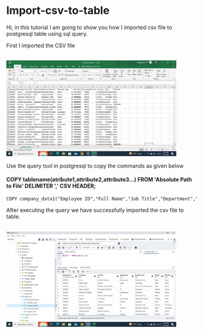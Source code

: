 # Import-csv-to-table
<p>Hi, in this tutorial I am going to show you how I imported csv file to postgresql table using sql query.</p>
<p>First I imported the CSV file</p><br>

<img src="sample images/csv.png" width="450">

<p>Use the query tool in postgresql to copy the commands as given below</p>
<h4>COPY tablename(atribute1,attribute2,attribute3...) FROM 'Absolute Path to File' DELIMITER ',' CSV HEADER;</h4>
<code><pre>COPY company_data1("Employee ID","Full Name","Job Title","Department","Business Unit","Gender","Ethnicity","Age","Hire Date","Annual Salary","Bonus %","Country","City","Exit Date") FROM 'C:\Users\Public\company_data.csv' DELIMITER ',' CSV HEADER;</pre></code>
<p>After executing the query we have successfully imported the csv file to table.</p><br>
<img src="sample images/table.png" width="450">
